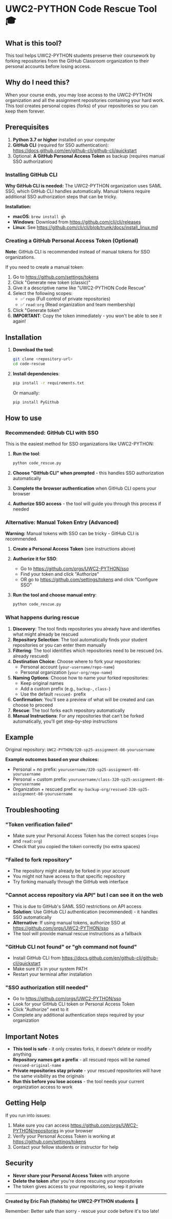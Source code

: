 # UWC2-PYTHON Code Rescue Tool 🎓

## What is this tool?

This tool helps UWC2-PYTHON students preserve their coursework by forking repositories from the GitHub Classroom organization to their personal accounts before losing access.

## Why do I need this?

When your course ends, you may lose access to the UWC2-PYTHON organization and all the assignment repositories containing your hard work. This tool creates personal copies (forks) of your repositories so you can keep them forever.

## Prerequisites

1. **Python 3.7 or higher** installed on your computer
2. **GitHub CLI** (required for SSO authentication): https://docs.github.com/en/github-cli/github-cli/quickstart
3. Optional: **A GitHub Personal Access Token** as backup (requires manual SSO authorization)

### Installing GitHub CLI

**Why GitHub CLI is needed:** The UWC2-PYTHON organization uses SAML SSO, which GitHub CLI handles automatically. Manual tokens require additional SSO authorization steps that can be tricky.

**Installation:**
- **macOS**: `brew install gh`
- **Windows**: Download from https://github.com/cli/cli/releases
- **Linux**: See https://github.com/cli/cli/blob/trunk/docs/install_linux.md

### Creating a GitHub Personal Access Token (Optional)

**Note:** GitHub CLI is recommended instead of manual tokens for SSO organizations.

If you need to create a manual token:

1. Go to https://github.com/settings/tokens
2. Click "Generate new token (classic)"
3. Give it a descriptive name like "UWC2-PYTHON Code Rescue"
4. Select the following scopes:
   - ✅ `repo` (Full control of private repositories)
   - ✅ `read:org` (Read organization and team membership)
5. Click "Generate token"
6. **IMPORTANT**: Copy the token immediately - you won't be able to see it again!

## Installation

1. **Download the tool**:
   ```bash
   git clone <repository-url>
   cd code-rescue
   ```

2. **Install dependencies**:
   ```bash
   pip install -r requirements.txt
   ```
   
   Or manually:
   ```bash
   pip install PyGithub
   ```

## How to use

### Recommended: GitHub CLI with SSO

This is the easiest method for SSO organizations like UWC2-PYTHON:

1. **Run the tool**:
   ```bash
   python code_rescue.py
   ```

2. **Choose "GitHub CLI" when prompted** - this handles SSO authorization automatically

3. **Complete the browser authentication** when GitHub CLI opens your browser

4. **Authorize SSO access** - the tool will guide you through this process if needed

### Alternative: Manual Token Entry (Advanced)

**Warning:** Manual tokens with SSO can be tricky - GitHub CLI is recommended.

1. **Create a Personal Access Token** (see instructions above)

2. **Authorize it for SSO**:
   - Go to https://github.com/orgs/UWC2-PYTHON/sso
   - Find your token and click "Authorize"
   - OR go to https://github.com/settings/tokens and click "Configure SSO"

3. **Run the tool and choose manual entry**:
   ```bash
   python code_rescue.py
   ```

### What happens during rescue

1. **Discovery**: The tool finds repositories you already have and identifies what might already be rescued
2. **Repository Selection**: The tool automatically finds your student repositories or you can enter them manually
3. **Filtering**: The tool identifies which repositories need to be rescued (vs. already rescued)
4. **Destination Choice**: Choose where to fork your repositories:
   - Personal account (`your-username/repo-name`)
   - Personal organization (`your-org/repo-name`)
5. **Naming Options**: Choose how to name your forked repositories:
   - Keep original names
   - Add a custom prefix (e.g., `backup-`, `class-`)
   - Use the default `rescued-` prefix
6. **Confirmation**: You'll see a preview of what will be created and can choose to proceed
7. **Rescue**: The tool forks each repository automatically
8. **Manual Instructions**: For any repositories that can't be forked automatically, you'll get step-by-step instructions

## Example

Original repository: `UWC2-PYTHON/320-sp25-assignment-08-yourusername`

**Example outcomes based on your choices:**
- Personal + no prefix: `yourusername/320-sp25-assignment-08-yourusername`
- Personal + custom prefix: `yourusername/class-320-sp25-assignment-08-yourusername` 
- Organization + rescued prefix: `my-backup-org/rescued-320-sp25-assignment-08-yourusername`

## Troubleshooting

### "Token verification failed"
- Make sure your Personal Access Token has the correct scopes (`repo` and `read:org`)
- Check that you copied the token correctly (no extra spaces)

### "Failed to fork repository"
- The repository might already be forked in your account
- You might not have access to that specific repository
- Try forking manually through the GitHub web interface

### "Cannot access repository via API" but I can see it on the web
- This is due to GitHub's SAML SSO restrictions on API access
- **Solution**: Use GitHub CLI authentication (recommended) - it handles SSO automatically
- **Alternative**: If using manual tokens, authorize SSO at https://github.com/orgs/UWC2-PYTHON/sso
- The tool will provide manual rescue instructions as a fallback

### "GitHub CLI not found" or "gh command not found"
- Install GitHub CLI from https://docs.github.com/en/github-cli/github-cli/quickstart
- Make sure it's in your system PATH
- Restart your terminal after installation

### "SSO authorization still needed"
- Go to https://github.com/orgs/UWC2-PYTHON/sso
- Look for your GitHub CLI token or Personal Access Token
- Click "Authorize" next to it
- Complete any additional authentication steps required by your organization

## Important Notes

- **This tool is safe** - it only creates forks, it doesn't delete or modify anything
- **Repository names get a prefix** - all rescued repos will be named `rescued-original-name`
- **Private repositories stay private** - your rescued repositories will have the same visibility as the originals
- **Run this before you lose access** - the tool needs your current organization access to work

## Getting Help

If you run into issues:

1. Make sure you can access https://github.com/orgs/UWC2-PYTHON/repositories in your browser
2. Verify your Personal Access Token is working at https://github.com/settings/tokens
3. Contact your fellow students or instructor for help

## Security

- **Never share your Personal Access Token** with anyone
- **Delete the token** after you're done rescuing your repositories
- The token gives access to your repositories, so keep it private

---

**Created by Eric Fish (fishbits) for UWC2-PYTHON students** 🐍

Remember: Better safe than sorry - rescue your code before it's too late!